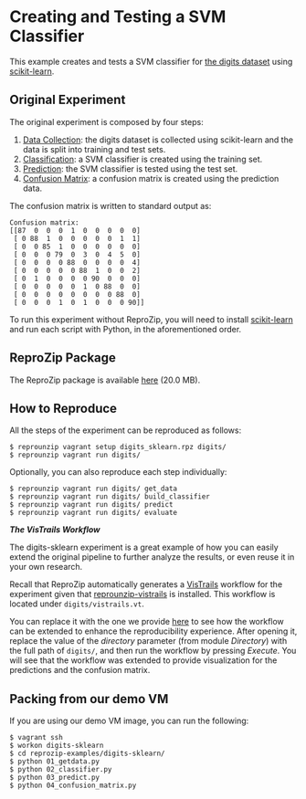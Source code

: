 Creating and Testing a SVM Classifier
=====================================

This example creates and tests a SVM classifier for [the digits dataset](http://archive.ics.uci.edu/ml/datasets/Pen-Based+Recognition+of+Handwritten+Digits) using [scikit-learn](http://scikit-learn.org/).

Original Experiment
-------------------

The original experiment is composed by four steps:

1. [Data Collection](01_getdata.py): the digits dataset is collected using scikit-learn and the data is split into training and test sets.
2. [Classification](02_classifier.py): a SVM classifier is created using the training set.
3. [Prediction](03_predict.py): the SVM classifier is tested using the test set.
4. [Confusion Matrix](04_confusion_matrix.py): a confusion matrix is created using the prediction data.

The confusion matrix is written to standard output as:

    Confusion matrix:
    [[87  0  0  0  1  0  0  0  0  0]
     [ 0 88  1  0  0  0  0  0  1  1]
     [ 0  0 85  1  0  0  0  0  0  0]
     [ 0  0  0 79  0  3  0  4  5  0]
     [ 0  0  0  0 88  0  0  0  0  4]
     [ 0  0  0  0  0 88  1  0  0  2]
     [ 0  1  0  0  0  0 90  0  0  0]
     [ 0  0  0  0  0  1  0 88  0  0]
     [ 0  0  0  0  0  0  0  0 88  0]
     [ 0  0  0  1  0  1  0  0  0 90]]

To run this experiment without ReproZip, you will need to install [scikit-learn](http://scikit-learn.org/) and run each script with Python, in the aforementioned order.

ReproZip Package
----------------

The ReproZip package is available [here](https://osf.io/j6w3b/) (20.0 MB).

How to Reproduce
----------------

All the steps of the experiment can be reproduced as follows:

    $ reprounzip vagrant setup digits_sklearn.rpz digits/
    $ reprounzip vagrant run digits/

Optionally, you can also reproduce each step individually:

    $ reprounzip vagrant run digits/ get_data
    $ reprounzip vagrant run digits/ build_classifier
    $ reprounzip vagrant run digits/ predict
    $ reprounzip vagrant run digits/ evaluate

**_The VisTrails Workflow_**

The digits-sklearn experiment is a great example of how you can easily extend the original pipeline to further analyze the results, or even reuse it in your own research.

Recall that ReproZip automatically generates a [VisTrails](http://www.vistrails.org/) workflow for the experiment given that [reprounzip-vistrails](http://reprozip.readthedocs.org/en/stable/vistrails.html) is installed. This workflow is located under `digits/vistrails.vt`.

You can replace it with the one we provide [here](digits_sklearn.vt) to see how the workflow can be extended to enhance the reproducibility experience. After opening it, replace the value of the *directory* parameter (from module *Directory*) with the full path of `digits/`, and then run the workflow by pressing *Execute*. You will see that the workflow was extended to provide visualization for the predictions and the confusion matrix.

Packing from our demo VM
------------------------

If you are using our demo VM image, you can run the following:

    $ vagrant ssh
    $ workon digits-sklearn
    $ cd reprozip-examples/digits-sklearn/
    $ python 01_getdata.py
    $ python 02_classifier.py
    $ python 03_predict.py
    $ python 04_confusion_matrix.py
